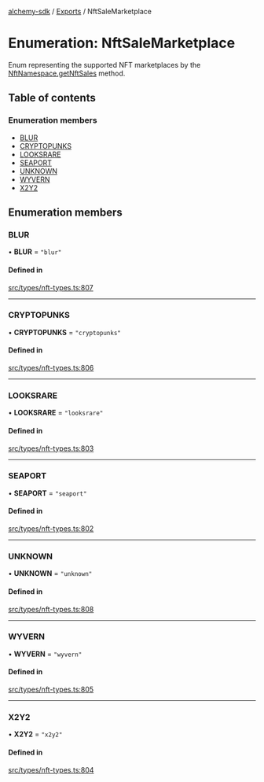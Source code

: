 [alchemy-sdk](../README.md) / [Exports](../modules.md) / NftSaleMarketplace

# Enumeration: NftSaleMarketplace

Enum representing the supported NFT marketplaces by the
[NftNamespace.getNftSales](../classes/NftNamespace.md#getnftsales) method.

## Table of contents

### Enumeration members

- [BLUR](NftSaleMarketplace.md#blur)
- [CRYPTOPUNKS](NftSaleMarketplace.md#cryptopunks)
- [LOOKSRARE](NftSaleMarketplace.md#looksrare)
- [SEAPORT](NftSaleMarketplace.md#seaport)
- [UNKNOWN](NftSaleMarketplace.md#unknown)
- [WYVERN](NftSaleMarketplace.md#wyvern)
- [X2Y2](NftSaleMarketplace.md#x2y2)

## Enumeration members

### BLUR

• **BLUR** = `"blur"`

#### Defined in

[src/types/nft-types.ts:807](https://github.com/alchemyplatform/alchemy-sdk-js/blob/7ae04a5/src/types/nft-types.ts#L807)

___

### CRYPTOPUNKS

• **CRYPTOPUNKS** = `"cryptopunks"`

#### Defined in

[src/types/nft-types.ts:806](https://github.com/alchemyplatform/alchemy-sdk-js/blob/7ae04a5/src/types/nft-types.ts#L806)

___

### LOOKSRARE

• **LOOKSRARE** = `"looksrare"`

#### Defined in

[src/types/nft-types.ts:803](https://github.com/alchemyplatform/alchemy-sdk-js/blob/7ae04a5/src/types/nft-types.ts#L803)

___

### SEAPORT

• **SEAPORT** = `"seaport"`

#### Defined in

[src/types/nft-types.ts:802](https://github.com/alchemyplatform/alchemy-sdk-js/blob/7ae04a5/src/types/nft-types.ts#L802)

___

### UNKNOWN

• **UNKNOWN** = `"unknown"`

#### Defined in

[src/types/nft-types.ts:808](https://github.com/alchemyplatform/alchemy-sdk-js/blob/7ae04a5/src/types/nft-types.ts#L808)

___

### WYVERN

• **WYVERN** = `"wyvern"`

#### Defined in

[src/types/nft-types.ts:805](https://github.com/alchemyplatform/alchemy-sdk-js/blob/7ae04a5/src/types/nft-types.ts#L805)

___

### X2Y2

• **X2Y2** = `"x2y2"`

#### Defined in

[src/types/nft-types.ts:804](https://github.com/alchemyplatform/alchemy-sdk-js/blob/7ae04a5/src/types/nft-types.ts#L804)
